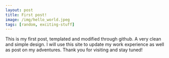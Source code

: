 ```yaml
---
layout: post
title: First post!
image: /img/hello_world.jpeg
tags: [random, exciting-stuff]
---
```


This is my first post, templated and modified through github. A very clean and simple design. I will use this site to update my work experience as well as post on my adventures. Thank you for visiting and stay tuned!